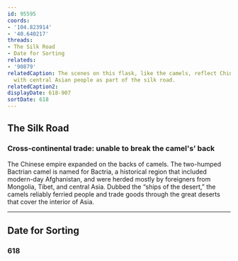 ```yaml
---
id: 95595
coords:
- '104.823914'
- '40.640217'
threads:
- The Silk Road
- Date for Sorting
relateds:
- '90879'
relatedCaption: The scenes on this flask, like the camels, reflect Chinese interaction
  with central Asian people as part of the silk road.
relatedCaption2: 
displayDate: 618-907
sortDate: 618
---
```


## The Silk Road

### Cross-continental trade: unable to break the camel's’ back

The Chinese empire expanded on the backs of camels. The two-humped Bactrian camel is named for Bactria, a historical region that included modern-day Afghanistan, and were herded mostly by foreigners from Mongolia, Tibet, and central Asia. Dubbed the “ships of the desert,” the camels reliably ferried people and trade goods through the great deserts that cover the interior of Asia. 

* * *

## Date for Sorting

### 618
